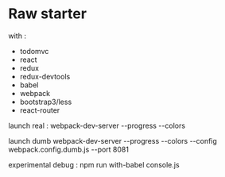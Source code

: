 # Raw starter

with :
 - todomvc
 - react
 - redux
 - redux-devtools
 - babel
 - webpack
 - bootstrap3/less
 - react-router

 launch real :
  webpack-dev-server --progress --colors

 launch dumb
 webpack-dev-server --progress --colors --config webpack.config.dumb.js --port 8081

 experimental debug :
  npm run with-babel console.js

